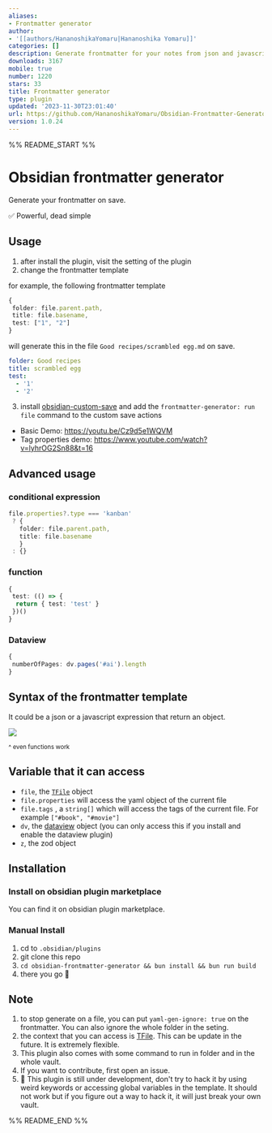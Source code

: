 ```yaml
---
aliases:
- Frontmatter generator
author:
- '[[authors/HananoshikaYomaru|Hananoshika Yomaru]]'
categories: []
description: Generate frontmatter for your notes from json and javascript
downloads: 3167
mobile: true
number: 1220
stars: 33
title: Frontmatter generator
type: plugin
updated: '2023-11-30T23:01:40'
url: https://github.com/HananoshikaYomaru/Obsidian-Frontmatter-Generator
version: 1.0.24
---
```


%% README_START %%

# Obsidian frontmatter generator

Generate your frontmatter on save.

✅ Powerful, dead simple

## Usage

1. after install the plugin, visit the setting of the plugin
2. change the frontmatter template

for example, the following frontmatter template

```ts
{
 folder: file.parent.path,
 title: file.basename,
 test: ["1", "2"]
}
```

will generate this in the file `Good recipes/scrambled egg.md` on save.

```yaml
folder: Good recipes
title: scrambled egg
test:
  - '1'
  - '2'
```

3. install [obsidian-custom-save](https://github.com/HananoshikaYomaru/obsidian-custom-save) and add the `frontmatter-generator: run file` command to the custom save actions

- Basic Demo: <https://youtu.be/Cz9d5e1WQVM>
- Tag properties demo: <https://www.youtube.com/watch?v=lyhrOG2Sn88&t=16>

## Advanced usage

### conditional expression

```ts
file.properties?.type === 'kanban'
 ? {
   folder: file.parent.path,
   title: file.basename
   }
 : {}
```

### function

```ts
{
 test: (() => {
  return { test: 'test' }
 })()
}
```

### Dataview

```ts
{
 numberOfPages: dv.pages('#ai').length
}
```

## Syntax of the frontmatter template

It could be a json or a javascript expression that return an object.

![](https://share.cleanshot.com/nfW5nV8L+)

<small>^ even functions work</small>

## Variable that it can access

- `file`, the [`TFile`](https://docs.obsidian.md/Reference/TypeScript+API/TFile/TFile) object
- `file.properties` will access the yaml object of the current file
- `file.tags` , a `string[]` which will access the tags of the current file. For example `["#book", "#movie"]`
- `dv`, the [dataview](https://blacksmithgu.github.io/obsidian-dataview/) object (you can only access this if you install and enable the dataview plugin)
- `z`, the zod object

## Installation

### Install on obsidian plugin marketplace

You can find it on obsidian plugin marketplace.

### Manual Install

1. cd to `.obsidian/plugins`
2. git clone this repo
3. `cd obsidian-frontmatter-generator && bun install && bun run build`
4. there you go 🎉

## Note

1. to stop generate on a file, you can put `yaml-gen-ignore: true` on the frontmatter. You can also ignore the whole folder in the seting.
2. the context that you can access is [TFile](https://docs.obsidian.md/Reference/TypeScript+API/TFile/TFile). This can be update in the future. It is extremely flexible.
3. This plugin also comes with some command to run in folder and in the whole vault.
4. If you want to contribute, first open an issue.
5. 🚨 This plugin is still under development, don't try to hack it by using weird keywords or accessing global variables in the template. It should not work but if you figure out a way to hack it, it will just break your own vault.

<!--
## How to release

```
# update the version number in package.json
bun version
git add .
git commit -m <message>
git tag -a <version> -m <version>
git push origin <version>
git push
# after the release workflow done, update the release doc on github
```

 -->


%% README_END %%